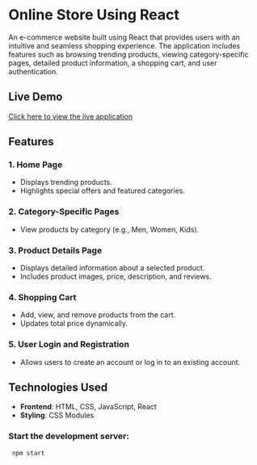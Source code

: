 # Online Store Using React

An e-commerce website built using React that provides users with an intuitive and seamless shopping experience. The application includes features such as browsing trending products, viewing category-specific pages, detailed product information, a shopping cart, and user authentication.


## Live Demo

[Click here to view the live application](https://iridescent-arithmetic-d058d0.netlify.app)



## Features

### 1. **Home Page**
   - Displays trending products.
   - Highlights special offers and featured categories.

### 2. **Category-Specific Pages**
   - View products by category (e.g., Men, Women, Kids).

### 3. **Product Details Page**
   - Displays detailed information about a selected product.
   - Includes product images, price, description, and reviews.

### 4. **Shopping Cart**
   - Add, view, and remove products from the cart.
   - Updates total price dynamically.

### 5. **User Login and Registration**
   - Allows users to create an account or log in to an existing account.
   


## Technologies Used

- **Frontend**: HTML, CSS, JavaScript, React
- **Styling**: CSS Modules 


###  Start the development server:
  ```bash
   npm start
   ```



